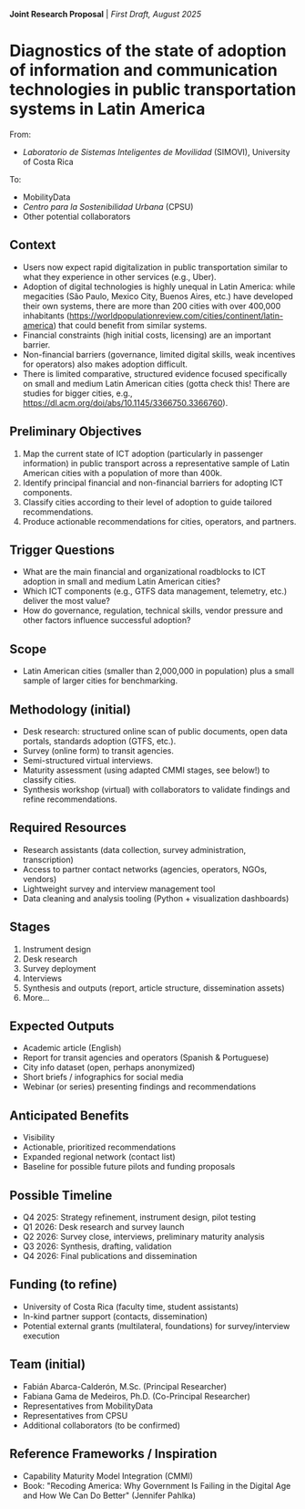 **Joint Research Proposal** | _First Draft, August 2025_

# Diagnostics of the state of adoption of information and communication technologies in public transportation systems in Latin America

From:

- _Laboratorio de Sistemas Inteligentes de Movilidad_ (SIMOVI), University of Costa Rica

To:

- MobilityData
- _Centro para la Sostenibilidad Urbana_ (CPSU)
- Other potential collaborators

## Context

- Users now expect rapid digitalization in public transportation similar to what they experience in other services (e.g., Uber).
- Adoption of digital technologies is highly unequal in Latin America: while megacities (São Paulo, Mexico City, Buenos Aires, etc.) have developed their own systems, there are more than 200 cities with over 400,000 inhabitants (https://worldpopulationreview.com/cities/continent/latin-america) that could benefit from similar systems.
- Financial constraints (high initial costs, licensing) are an important barrier.
- Non-financial barriers (governance, limited digital skills, weak incentives for operators) also makes adoption difficult.
- There is limited comparative, structured evidence focused specifically on small and medium Latin American cities (gotta check this! There are studies for bigger cities, e.g., https://dl.acm.org/doi/abs/10.1145/3366750.3366760).

## Preliminary Objectives

1. Map the current state of ICT adoption (particularly in passenger information) in public transport across a representative sample of Latin American cities with a population of more than 400k.
2. Identify principal financial and non-financial barriers for adopting ICT components.
3. Classify cities according to their level of adoption to guide tailored recommendations.
4. Produce actionable recommendations for cities, operators, and partners.

## Trigger Questions

- What are the main financial and organizational roadblocks to ICT adoption in small and medium Latin American cities?
- Which ICT components (e.g., GTFS data management, telemetry, etc.) deliver the most value?
- How do governance, regulation, technical skills, vendor pressure and other factors influence successful adoption?

## Scope

- Latin American cities (smaller than 2,000,000 in population) plus a small sample of larger cities for benchmarking.

## Methodology (initial)

- Desk research: structured online scan of public documents, open data portals, standards adoption (GTFS, etc.).
- Survey (online form) to transit agencies.
- Semi-structured virtual interviews.
- Maturity assessment (using adapted CMMI stages, see below!) to classify cities.
- Synthesis workshop (virtual) with collaborators to validate findings and refine recommendations.

## Required Resources

- Research assistants (data collection, survey administration, transcription)
- Access to partner contact networks (agencies, operators, NGOs, vendors)
- Lightweight survey and interview management tool
- Data cleaning and analysis tooling (Python + visualization dashboards)

## Stages

1. Instrument design
2. Desk research
3. Survey deployment
4. Interviews
5. Synthesis and outputs (report, article structure, dissemination assets)
6. More...

## Expected Outputs

- Academic article (English)
- Report for transit agencies and operators (Spanish & Portuguese)
- City info dataset (open, perhaps anonymized)
- Short briefs / infographics for social media
- Webinar (or series) presenting findings and recommendations

## Anticipated Benefits

- Visibility
- Actionable, prioritized recommendations
- Expanded regional network (contact list)
- Baseline for possible future pilots and funding proposals

## Possible Timeline

- Q4 2025: Strategy refinement, instrument design, pilot testing
- Q1 2026: Desk research and survey launch
- Q2 2026: Survey close, interviews, preliminary maturity analysis
- Q3 2026: Synthesis, drafting, validation
- Q4 2026: Final publications and dissemination

## Funding (to refine)

- University of Costa Rica (faculty time, student assistants)
- In-kind partner support (contacts, dissemination)
- Potential external grants (multilateral, foundations) for survey/interview execution

## Team (initial)

- Fabián Abarca-Calderón, M.Sc. (Principal Researcher)
- Fabiana Gama de Medeiros, Ph.D. (Co-Principal Researcher)
- Representatives from MobilityData
- Representatives from CPSU
- Additional collaborators (to be confirmed)

## Reference Frameworks / Inspiration

- Capability Maturity Model Integration (CMMI)
- Book: "Recoding America: Why Government Is Failing in the Digital Age and How We Can Do Better" (Jennifer Pahlka)
